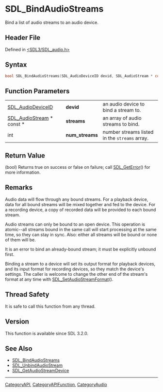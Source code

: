 # SDL_BindAudioStreams

Bind a list of audio streams to an audio device.

## Header File

Defined in [<SDL3/SDL_audio.h>](https://github.com/libsdl-org/SDL/blob/main/include/SDL3/SDL_audio.h)

## Syntax

```c
bool SDL_BindAudioStreams(SDL_AudioDeviceID devid, SDL_AudioStream * const *streams, int num_streams);
```

## Function Parameters

|                                              |                 |                                               |
| -------------------------------------------- | --------------- | --------------------------------------------- |
| [SDL_AudioDeviceID](SDL_AudioDeviceID)       | **devid**       | an audio device to bind a stream to.          |
| [SDL_AudioStream](SDL_AudioStream) * const * | **streams**     | an array of audio streams to bind.            |
| int                                          | **num_streams** | number streams listed in the `streams` array. |

## Return Value

(bool) Returns true on success or false on failure; call
[SDL_GetError](SDL_GetError)() for more information.

## Remarks

Audio data will flow through any bound streams. For a playback device, data
for all bound streams will be mixed together and fed to the device. For a
recording device, a copy of recorded data will be provided to each bound
stream.

Audio streams can only be bound to an open device. This operation is
atomic--all streams bound in the same call will start processing at the
same time, so they can stay in sync. Also: either all streams will be bound
or none of them will be.

It is an error to bind an already-bound stream; it must be explicitly
unbound first.

Binding a stream to a device will set its output format for playback
devices, and its input format for recording devices, so they match the
device's settings. The caller is welcome to change the other end of the
stream's format at any time with
[SDL_SetAudioStreamFormat](SDL_SetAudioStreamFormat)().

## Thread Safety

It is safe to call this function from any thread.

## Version

This function is available since SDL 3.2.0.

## See Also

- [SDL_BindAudioStreams](SDL_BindAudioStreams)
- [SDL_UnbindAudioStream](SDL_UnbindAudioStream)
- [SDL_GetAudioStreamDevice](SDL_GetAudioStreamDevice)

----
[CategoryAPI](CategoryAPI), [CategoryAPIFunction](CategoryAPIFunction), [CategoryAudio](CategoryAudio)

